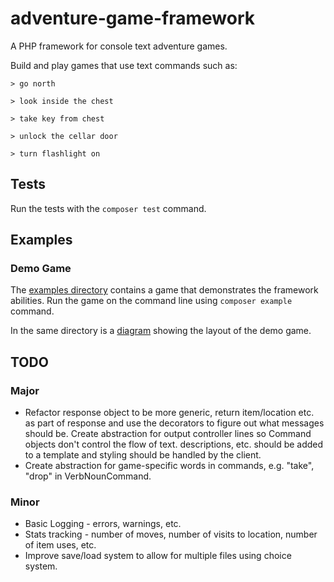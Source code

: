 # adventure-game-framework

A PHP framework for console text adventure games.

Build and play games that use text commands such as:

```
> go north

> look inside the chest

> take key from chest

> unlock the cellar door

> turn flashlight on
```

## Tests

Run the tests with the `composer test` command.

## Examples

### Demo Game

The [examples directory](examples/demo-game) contains a game that demonstrates the framework
abilities. Run the game on the command line using `composer example` command.

In the same directory is a [diagram](examples/demo-game/Example%20Game%20Map.png) showing the layout
of the demo game.

## TODO

### Major

* Refactor response object to be more generic, return item/location etc. as part of response and use
  the decorators to figure out what messages should be. Create abstraction for output controller
  lines so Command objects don't control the flow of text. descriptions, etc. should be added to a
  template and styling should be handled by the client.
* Create abstraction for game-specific words in commands, e.g. "take", "drop" in VerbNounCommand.

### Minor

* Basic Logging - errors, warnings, etc.
* Stats tracking - number of moves, number of visits to location, number of item uses, etc.
* Improve save/load system to allow for multiple files using choice system.